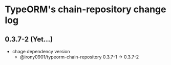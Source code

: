 # TypeORM's chain-repository change log

## 0.3.7-2 (Yet...)
* chage dependency version
  - @irony0901/typeorm-chain-repository 0.3.7-1 -> 0.3.7-2

